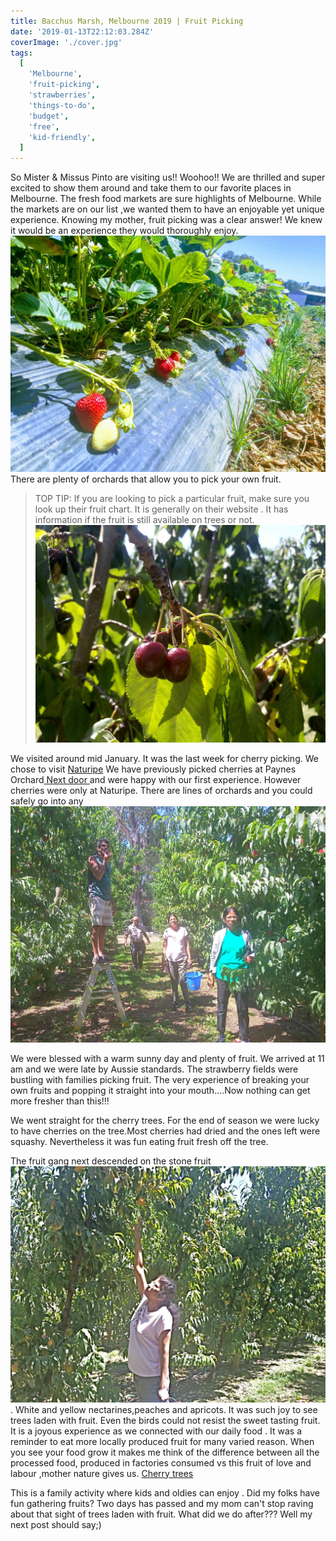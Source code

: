 ```yaml
---
title: Bacchus Marsh, Melbourne 2019 | Fruit Picking
date: '2019-01-13T22:12:03.284Z'
coverImage: './cover.jpg'
tags:
  [
    'Melbourne',
    'fruit-picking',
    'strawberries',
    'things-to-do',
    'budget',
    'free',
    'kid-friendly',
  ]
---
```


So Mister & Missus Pinto are visiting us!! Woohoo!! We are thrilled and super excited to show them around and take them to our favorite places in Melbourne. The fresh food markets are sure highlights of Melbourne. While the markets are on our list ,we wanted them to have an enjoyable yet unique experience. Knowing my mother, fruit picking was a clear answer! We knew it would be an experience they would thoroughly enjoy.
![Strawberry fields](./strawberry-fields.jpg)
There are plenty of orchards that allow you to pick your own fruit.

> TOP TIP: If you are looking to pick a particular fruit, make sure you look up their fruit chart. It is generally on their website . It has information if the fruit is still available on trees or not.
> ![Cherry cherry](./cherries.jpg)

We visited around mid January. It was the last week for cherry picking. We chose to visit [Naturipe](https://www.naturipe.com.au/ 'Naturipe Bacchus Marsh')
We have previously picked cherries at Paynes Orchard[ Next door ](https://www.paynesorchards.com.au/ 'Paynes Orchard') and were happy with our first experience. However cherries were only at Naturipe.
There are lines of orchards and you could safely go into any
![Fruit picking](./fruit-gang.jpg)

We were blessed with a warm sunny day and plenty of fruit. We arrived at 11 am and we were late by Aussie standards. The strawberry fields were bustling with families picking fruit. The very experience of breaking your own fruits and popping it straight into your mouth....Now nothing can get more fresher than this!!!

We went straight for the cherry trees. For the end of season we were lucky to have cherries on the tree.Most cherries had dried and the ones left were squashy. Nevertheless it was fun eating fruit fresh off the tree.

The fruit gang next descended on the stone fruit ![apricots](./apricot.jpg). White and yellow nectarines,peaches and apricots. It was such joy to see trees laden with fruit. Even the birds could not resist the sweet tasting fruit.
It is a joyous experience as we connected with our daily food . It was a reminder to eat more locally produced fruit for many varied reason. When you see your food grow it makes me think of the difference between all the processed food, produced in factories consumed vs this fruit of love and labour ,mother nature gives us.
[Cherry trees](./cherry-picking.jpg)

This is a family activity where kids and oldies can enjoy .
Did my folks have fun gathering fruits? Two days has passed and my mom can't stop raving about that sight of trees laden with fruit.
What did we do after??? Well my next post should say;)

